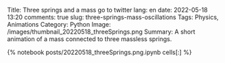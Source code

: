 ﻿Title: Three springs and a mass go to twitter
lang: en
date: 2022-05-18 13:20
comments: true
slug: three-springs-mass-oscillations
Tags: Physics, Animations
Category: Python
Image: /images/thumbnail_20220518_threeSprings.png
Summary: A short animation of a mass connected to three massless springs.

{% notebook posts/20220518_threeSprings.png.ipynb cells[:] %}

